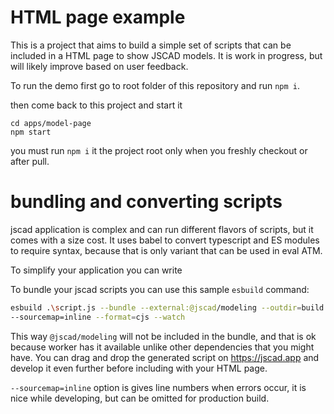 # HTML page example

This is a project that aims to build a simple set of scripts that can be included in a HTML page to show JSCAD models. It is work in progress, but will likely improve based on user feedback.

To run the demo first go to root folder of this repository and run `npm i`. 

then come back to this project and start it

```
cd apps/model-page
npm start
```

you must run `npm i` it the project root only when you freshly checkout or after pull.


# bundling and converting scripts

jscad application is complex and can run different flavors of scripts, but it comes with a size cost. It uses babel to convert typescript and ES modules to require syntax, because that is only variant that can be used in eval ATM.

To simplify your application you can write 


To bundle your jscad scripts you can use this sample `esbuild` command:

```sh
esbuild .\script.js --bundle --external:@jscad/modeling --outdir=build
--sourcemap=inline --format=cjs --watch
```

This way `@jscad/modeling` will not be included in the bundle, and that is ok because worker has it available unlike other dependencies that you might have. You can drag and drop the generated script on https://jscad.app and develop it even further before including with your HTML page.

`--sourcemap=inline` option is gives line numbers when errors occur, it is nice while developing, but can be omitted for production build.
